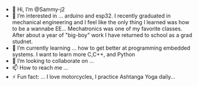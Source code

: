- 👋 Hi, I’m @Sammy-j2
- 👀 I’m interested in ... arduino and esp32. I recently graduated in mechanical engineering and I feel like the only thing I learned was how to be a wannabe EE... Mechatronics was one of my favorite classes. After about a year of "big-boy" work I have returned to school as a grad studnet.
- 🌱 I’m currently learning ... how to get better at programming embedded systems. I want to learn more C,C++, and Python
- 💞️ I’m looking to collaborate on ...
- 📫 How to reach me ... 
- ⚡ Fun fact: ... I love motorcycles, I practice Ashtanga Yoga daily...

<!---
Sammy-j2/Sammy-j2 is a ✨ special ✨ repository because its `README.md` (this file) appears on your GitHub profile.
You can click the Preview link to take a look at your changes.
--->
